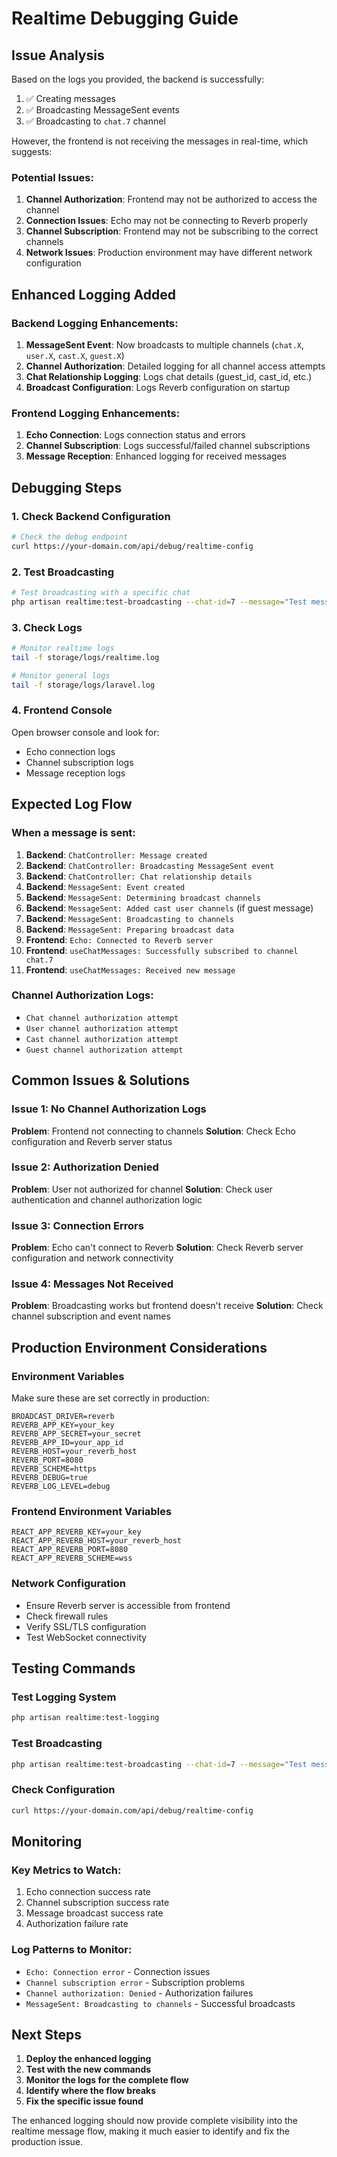 # Realtime Debugging Guide

## Issue Analysis

Based on the logs you provided, the backend is successfully:
1. ✅ Creating messages
2. ✅ Broadcasting MessageSent events
3. ✅ Broadcasting to `chat.7` channel

However, the frontend is not receiving the messages in real-time, which suggests:

### Potential Issues:
1. **Channel Authorization**: Frontend may not be authorized to access the channel
2. **Connection Issues**: Echo may not be connecting to Reverb properly
3. **Channel Subscription**: Frontend may not be subscribing to the correct channels
4. **Network Issues**: Production environment may have different network configuration

## Enhanced Logging Added

### Backend Logging Enhancements:
1. **MessageSent Event**: Now broadcasts to multiple channels (`chat.X`, `user.X`, `cast.X`, `guest.X`)
2. **Channel Authorization**: Detailed logging for all channel access attempts
3. **Chat Relationship Logging**: Logs chat details (guest_id, cast_id, etc.)
4. **Broadcast Configuration**: Logs Reverb configuration on startup

### Frontend Logging Enhancements:
1. **Echo Connection**: Logs connection status and errors
2. **Channel Subscription**: Logs successful/failed channel subscriptions
3. **Message Reception**: Enhanced logging for received messages

## Debugging Steps

### 1. Check Backend Configuration
```bash
# Check the debug endpoint
curl https://your-domain.com/api/debug/realtime-config
```

### 2. Test Broadcasting
```bash
# Test broadcasting with a specific chat
php artisan realtime:test-broadcasting --chat-id=7 --message="Test message"
```

### 3. Check Logs
```bash
# Monitor realtime logs
tail -f storage/logs/realtime.log

# Monitor general logs
tail -f storage/logs/laravel.log
```

### 4. Frontend Console
Open browser console and look for:
- Echo connection logs
- Channel subscription logs
- Message reception logs

## Expected Log Flow

### When a message is sent:
1. **Backend**: `ChatController: Message created`
2. **Backend**: `ChatController: Broadcasting MessageSent event`
3. **Backend**: `ChatController: Chat relationship details`
4. **Backend**: `MessageSent: Event created`
5. **Backend**: `MessageSent: Determining broadcast channels`
6. **Backend**: `MessageSent: Added cast user channels` (if guest message)
7. **Backend**: `MessageSent: Broadcasting to channels`
8. **Backend**: `MessageSent: Preparing broadcast data`
9. **Frontend**: `Echo: Connected to Reverb server`
10. **Frontend**: `useChatMessages: Successfully subscribed to channel chat.7`
11. **Frontend**: `useChatMessages: Received new message`

### Channel Authorization Logs:
- `Chat channel authorization attempt`
- `User channel authorization attempt`
- `Cast channel authorization attempt`
- `Guest channel authorization attempt`

## Common Issues & Solutions

### Issue 1: No Channel Authorization Logs
**Problem**: Frontend not connecting to channels
**Solution**: Check Echo configuration and Reverb server status

### Issue 2: Authorization Denied
**Problem**: User not authorized for channel
**Solution**: Check user authentication and channel authorization logic

### Issue 3: Connection Errors
**Problem**: Echo can't connect to Reverb
**Solution**: Check Reverb server configuration and network connectivity

### Issue 4: Messages Not Received
**Problem**: Broadcasting works but frontend doesn't receive
**Solution**: Check channel subscription and event names

## Production Environment Considerations

### Environment Variables
Make sure these are set correctly in production:
```env
BROADCAST_DRIVER=reverb
REVERB_APP_KEY=your_key
REVERB_APP_SECRET=your_secret
REVERB_APP_ID=your_app_id
REVERB_HOST=your_reverb_host
REVERB_PORT=8080
REVERB_SCHEME=https
REVERB_DEBUG=true
REVERB_LOG_LEVEL=debug
```

### Frontend Environment Variables
```env
REACT_APP_REVERB_KEY=your_key
REACT_APP_REVERB_HOST=your_reverb_host
REACT_APP_REVERB_PORT=8080
REACT_APP_REVERB_SCHEME=wss
```

### Network Configuration
- Ensure Reverb server is accessible from frontend
- Check firewall rules
- Verify SSL/TLS configuration
- Test WebSocket connectivity

## Testing Commands

### Test Logging System
```bash
php artisan realtime:test-logging
```

### Test Broadcasting
```bash
php artisan realtime:test-broadcasting --chat-id=7 --message="Test message"
```

### Check Configuration
```bash
curl https://your-domain.com/api/debug/realtime-config
```

## Monitoring

### Key Metrics to Watch:
1. Echo connection success rate
2. Channel subscription success rate
3. Message broadcast success rate
4. Authorization failure rate

### Log Patterns to Monitor:
- `Echo: Connection error` - Connection issues
- `Channel subscription error` - Subscription problems
- `Channel authorization: Denied` - Authorization failures
- `MessageSent: Broadcasting to channels` - Successful broadcasts

## Next Steps

1. **Deploy the enhanced logging**
2. **Test with the new commands**
3. **Monitor the logs for the complete flow**
4. **Identify where the flow breaks**
5. **Fix the specific issue found**

The enhanced logging should now provide complete visibility into the realtime message flow, making it much easier to identify and fix the production issue.
